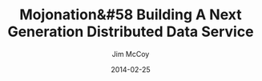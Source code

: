 ---
layout: media
title: Mojonation&#58 Building A Next Generation Distributed Data Service
date: 2014-02-25
categories: ['Cypherpunk']
author: ['Jim McCoy']
excerpt: 
external_url: https://www.youtube.com/watch?v=r76WIdqjw4s
---